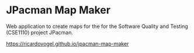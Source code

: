 # JPacman Map Maker
Web application to create maps for the for the Software Quality and Testing (CSE1110) project JPacman.

https://ricardovogel.github.io/jpacman-map-maker
